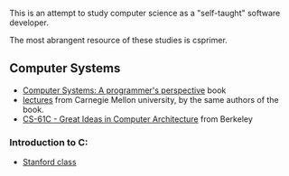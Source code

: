 This is an attempt to study computer science as a "self-taught" software developer. 

The most abrangent resource of these studies is csprimer.

## Computer Systems
- [Computer Systems: A programmer's perspective](https://www.amazon.com.br/Computer-Systems-Programmers-Perspective-3rd/dp/013409266X) book
- [lectures](https://scs.hosted.panopto.com/Panopto/Pages/Sessions/List.aspx#folderID=%22b96d90ae-9871-4fae-91e2-b1627b43e25e%22) from Carnegie Mellon university, by the same authors of the book.
- [CS-61C - Great Ideas in Computer Architecture](https://www.youtube.com/playlist?list=PL0j-r-omG7i0-mnsxN5T4UcVS1Di0isqf) from Berkeley

### Introduction to C:
- [Stanford class](https://www.youtube.com/watch?v=jTSvthW34GU&list=PLNjjx1hAv9u9bd-s_lx4ccwLanr2w6IBR&index=2)

